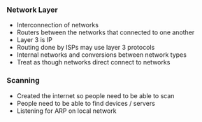 

### Network Layer
- Interconnection of networks
- Routers between the networks that connected to one another
- Layer 3 is IP 
- Routing done by ISPs may use layer 3 protocols
- Internal networks and conversions between network types
- Treat as though networks direct connect to networks


### Scanning
- Created the internet so people need to be able to scan 
- People need to be able to find devices / servers
- Listening for ARP on local network



